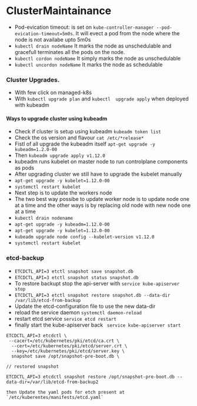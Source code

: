 # ClusterMaintainance

* Pod-evication timeout: is set on `kube-controller-manager --pod-evication-timeout=5m0s`. It will evect a pod from the node where the node is not availabe upto 5m0s
* `kubectl drain nodeName` It marks the node as unschedulable and gracefull terminates all the pods on the node.
* `kubectl cordon nodeName` It simply marks the node as unschedulable
* `kubectl uncordon nodeName` It marks the node as schedulable

### Cluster Upgrades.
* With few click on managed-k8s
* With `kubectl upgrade plan` and `kubectl  upgrade apply` when deployed with kubeadm
  
#### Ways to upgrade cluster using kubeadm 
* Check if cluster is setup using kubeadm `kubeadm token list`
* Check the os version and flavour `cat /etc/*release*`
* Fistl of all upgrade the kubeadm itself `apt-get upgrade -y kubeadm=1.2.0-00`
* Then `kubeadm upgrade apply v1.12.0`
* kubeadm runs kubelet on master node to run controlplane components as pods
* After upgrading cluster we still have to upgrade the kubelet manually
* `apt-get upgrade -y kubelet=1.12.0-00`
* `systemctl restart kubelet`
* Next step is to  update the workers node
* The  two best  way possibe to update worker node is to update node one at a time and the other ways is by replacing old node with new node one at a time
* `kubectl drain nodename`
* `apt-get upgrade -y kubeadm=1.12.0-00`
* `apt-get upgrade -y kubelet=1.12.0-00`
* `kubeadm upgrade node config --kubelet-version v1.12.0`
* `systemctl restart kubelet`
  
### etcd-backup
* `ETCDCTL_API=3 etctl snapshot save snapshot.db`
* `ETCDCTL_API=3 etctl snapshot status snapshot.db`
* To restore backupt stop the api-server with `service kube-apiserver stop`
* `ETCDCTL_API=3 etctl snapshot restore snapshot.db --data-dir /var/lib/etcd-from-backup`
* Update the etcd-configuration file to use the new data-dir
* reload the service daemon `systemctl daemon-reload`
* restart etcd service `service etcd restart`
* finally start the kube-apiserver back ` service kube-apiserver start`
```
ETCDCTL_API=3 etcdctl \
 --cacert=/etc/kubernetes/pki/etcd/ca.crt \
  --cert=/etc/kubernetes/pki/etcd/server.crt \
  --key=/etc/kubernetes/pki/etcd/server.key \
  snapshot save /opt/snapshot-pre-boot.db \

// restored snapshot

ETCDCTL_API=3 etcdctl snapshot restore /opt/snapshot-pre-boot.db --data-dir=/var/lib/etcd-from-backup2

then Update the yaml pods for etch present at `/etc/kuberentes/manifests/etcd.yaml`
```
